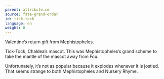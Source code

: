 ```yaml
---
parent: attribute.ce
source: fate-grand-order
id: tick-tock
language: en
weight: 0
---
```


Valentine’s return gift from Mephistopheles.

Tick-Tock, Chaldea’s mascot.
This was Mephistopheles’s grand scheme to take the mantle of the mascot away from Fou.

Unfortunately, it’s not as popular because it explodes whenever it is jostled.
That seems strange to both Mephistopheles and Nursery Rhyme.
